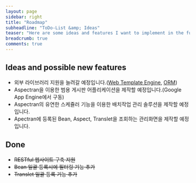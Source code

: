 ```yaml
---
layout: page
sidebar: right
title: "Roadmap"
subheadline: "ToDo-List &amp; Ideas"
teaser: "Here are some ideas and features I want to implement in the future."
breadcrumb: true
comments: true
---
```


## Ideas and possible new features

* 외부 라이브러리 지원을 늘려갈 예정입니다.([Web Template Engine](https://en.wikipedia.org/wiki/Comparison_of_web_template_engines), [ORM](https://en.wikipedia.org/wiki/List_of_object-relational_mapping_software#Java))
* Aspectran을 이용한 범용 게시판 어플리케이션을 제작할 예정입니다.(Google App Engine에서 구동)
* Aspectran의 유연한 스케쥴러 기능을 이용한 배치작업 관리 솔루션을 제작할 예정입니다.
* Apectran에 등록된 Bean, Aspect, Translet을 조회하는 관리화면을 제작할 예정입니다.

## Done

* <s>RESTful 웹사이트 구축 지원</s>
* <s>Bean 일괄 등록시에 필터링 기능 추가</s>
* <s>Translet 일괄 등록 기능 추가</s>
